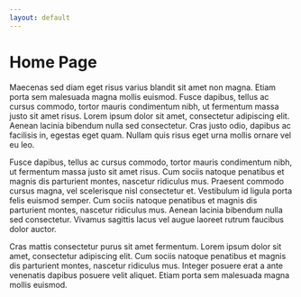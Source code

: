 ```yaml
---
layout: default
---
```

<h1>Home Page</h1>

Maecenas sed diam eget risus varius blandit sit amet non magna. Etiam porta sem malesuada magna mollis euismod. Fusce dapibus, tellus ac cursus commodo, tortor mauris condimentum nibh, ut fermentum massa justo sit amet risus. Lorem ipsum dolor sit amet, consectetur adipiscing elit. Aenean lacinia bibendum nulla sed consectetur. Cras justo odio, dapibus ac facilisis in, egestas eget quam. Nullam quis risus eget urna mollis ornare vel eu leo.

Fusce dapibus, tellus ac cursus commodo, tortor mauris condimentum nibh, ut fermentum massa justo sit amet risus. Cum sociis natoque penatibus et magnis dis parturient montes, nascetur ridiculus mus. Praesent commodo cursus magna, vel scelerisque nisl consectetur et. Vestibulum id ligula porta felis euismod semper. Cum sociis natoque penatibus et magnis dis parturient montes, nascetur ridiculus mus. Aenean lacinia bibendum nulla sed consectetur. Vivamus sagittis lacus vel augue laoreet rutrum faucibus dolor auctor.

Cras mattis consectetur purus sit amet fermentum. Lorem ipsum dolor sit amet, consectetur adipiscing elit. Cum sociis natoque penatibus et magnis dis parturient montes, nascetur ridiculus mus. Integer posuere erat a ante venenatis dapibus posuere velit aliquet. Etiam porta sem malesuada magna mollis euismod.
